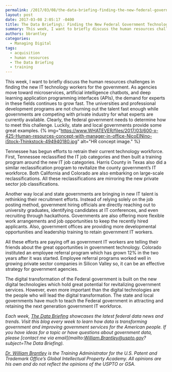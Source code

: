 ```yaml
---
permalink: /2017/03/08/the-data-briefing-finding-the-new-federal-government-technologists/
layout: post
date: 2017-03-08 2:05:17 -0400
title: The Data Briefing\: Finding the New Federal Government Technologists
summary: This week, I want to briefly discuss the human resources challenges in finding the new IT technology workers for the government. As agencies move toward microservices, artificial intelligence chatbots, and deep learning application programming interfaces (APIs), the demand for experts in these fields continues to grow fast. The universities and professional development programs are not
authors: bbrantley
categories:
  - Managing Digital
tags:
  - acquisition
  - human resources
  - The Data Briefing
  - training
---
```


This week, I want to briefly discuss the human resources challenges in finding the new IT technology workers for the government. As agencies move toward microservices, artificial intelligence chatbots, and deep learning application programming interfaces (APIs), the demand for experts in these fields continues to grow fast. The universities and professional development programs are not churning out the talent fast enough while governments are competing with private industry for what experts are currently available. Clearly, the federal government needs to determine how to meet this challenge. Luckily, state and local governments provide some great examples. {% img="https://www.WHATEVER/files/2017/03/600-x-425-Human-resources-concept-with-manager-in-office-NicoElNino-iStock-Thinkstock-494940180.jpg" alt="HR concept image." %} 

Tennessee has begun efforts to retrain their current technology workforce. First, Tennessee reclassified the IT job categories and then built a training program around the new IT job categories. Harris County in Texas also did a similar reclassification program to revitalize the county government’s IT workforce. Both California and Colorado are also embarking on large-scale reclassifications. All these reclassifications are mirroring the new private sector job classifications.

Another way local and state governments are bringing in new IT talent is rethinking their recruitment efforts. Instead of relying solely on the job posting method, government hiring officials are directly reaching out to university graduates, identifying candidates at IT conferences, and even recruiting through hackathons. Governments are also offering more flexible work arrangements and job opportunities to keep the recently hired applicants. Also, government offices are providing more developmental opportunities and leadership training to retain government IT workers.

All these efforts are paying off as government IT workers are telling their friends about the great opportunities in government technology. Colorado instituted an employee referral program which has grown 12% in the two years after it was started. Employee referral programs worked well in growing private sector companies in Silicon Valley so, it can be an effective strategy for government agencies.

The digital transformation of the Federal government is built on the new digital technologies which hold great potential for revitalizing government services. However, even more important than the digital technologies are the people who will lead the digital transformation. The state and local governments have much to teach the Federal government in attracting and retaining the next generation government IT workforce.

_Each week, [The Data Briefing](https://www.WHATEVER/tag/the-data-briefing/) showcases the latest federal data news and trends. Visit this blog every week to learn how data is transforming government and improving government services for the American people. If you have ideas for a topic or have questions about government data, please [contact me via email](mailto:William.Brantley@uspto.gov?subject=The Data Briefing)._

_[Dr. William Brantley](https://www.WHATEVER/author/bbrantley/) is the Training Administrator for the U.S. Patent and Trademark Office’s Global Intellectual Property Academy. All opinions are his own and do not reflect the opinions of the USPTO or GSA._